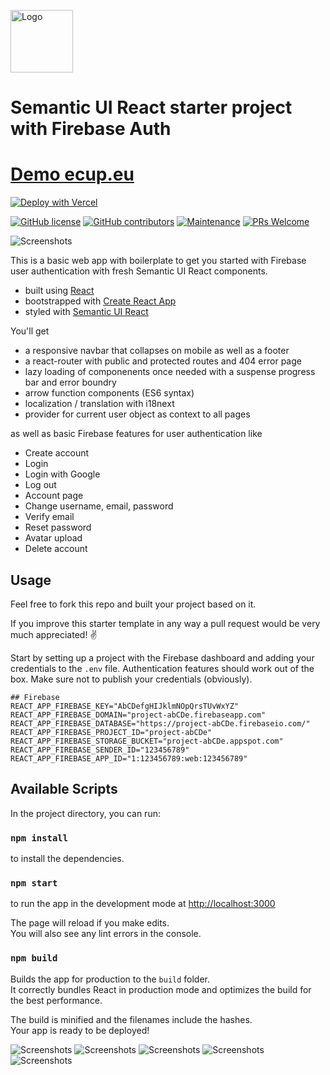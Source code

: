 
<a href="https://ecup.eu"><img alt="Logo" src="https://semantic-ui.com/images/logo.png" width="100" /></a>

# Semantic UI React starter project with Firebase Auth

# [Demo ecup.eu](https://ecup.eu)

[![Deploy with Vercel](https://vercel.com/button)](https://vercel.com/import/git?s=https%3A%2F%2Fgithub.com%2Fjohoop%2Fsemantic-ui-react-firebase-starter&c=1)

[![GitHub license](https://img.shields.io/github/license/Naereen/StrapDown.js.svg)](https://github.com/JoHoop/semantic-ui-react-firebase-starter/blob/master/LICENSE)
[![GitHub contributors](https://img.shields.io/github/contributors/JoHoop/semantic-ui-react-firebase-starter.svg)](https://github.com/JoHoop/semantic-ui-react-firebase-starter/graphs/contributors/)
[![Maintenance](https://img.shields.io/badge/Maintained%3F-yes-green.svg)](https://github.com/JoHoop/semantic-ui-react-firebase-starter/graphs/commit-activity)
[![PRs Welcome](https://img.shields.io/badge/PRs-welcome-brightgreen.svg?style=flat)](http://makeapullrequest.com)

![Screenshots](/demo-screenshots/signin-demo.png)

This is a basic web app with boilerplate to get you started with Firebase user authentication with fresh Semantic UI React components.

-   built using [React](https://reactjs.org/)
-   bootstrapped with [Create React App](https://github.com/facebook/create-react-app)
-   styled with [Semantic UI React](https://react.semantic-ui.com/)

You'll get

-   a responsive navbar that collapses on mobile as well as a footer
-   a react-router with public and protected routes and 404 error page
-   lazy loading of componenents once needed with a suspense progress bar and error boundry
-   arrow function components (ES6 syntax)
-   localization / translation with i18next
-   provider for current user object as context to all pages

as well as basic Firebase features for user authentication like

-   Create account
-   Login
-   Login with Google
-   Log out
-   Account page
-   Change username, email, password
-   Verify email
-   Reset password
-   Avatar upload
-   Delete account

## Usage

Feel free to fork this repo and built your project based on it.

If you improve this starter template in any way a pull request would be very much appreciated! ✌️

Start by setting up a project with the Firebase dashboard and adding your credentials to the `.env` file.
Authentication features should work out of the box.
Make sure not to publish your credentials (obviously).

```
## Firebase
REACT_APP_FIREBASE_KEY="AbCDefgHIJklmNOpQrsTUvWxYZ"
REACT_APP_FIREBASE_DOMAIN="project-abCDe.firebaseapp.com"
REACT_APP_FIREBASE_DATABASE="https://project-abCDe.firebaseio.com/"
REACT_APP_FIREBASE_PROJECT_ID="project-abCDe"
REACT_APP_FIREBASE_STORAGE_BUCKET="project-abCDe.appspot.com"
REACT_APP_FIREBASE_SENDER_ID="123456789"
REACT_APP_FIREBASE_APP_ID="1:123456789:web:123456789"
```

## Available Scripts

In the project directory, you can run:

### `npm install`

to install the dependencies.

### `npm start`

to run the app in the development mode at [http://localhost:3000](http://localhost:3000)<br />

The page will reload if you make edits.<br />
You will also see any lint errors in the console.

### `npm build`

Builds the app for production to the `build` folder.<br />
It correctly bundles React in production mode and optimizes the build for the best performance.

The build is minified and the filenames include the hashes.<br />
Your app is ready to be deployed!

![Screenshots](/demo-screenshots/account-demo.png)
![Screenshots](/demo-screenshots/signin-demo.png)
![Screenshots](/demo-screenshots/signup-demo.png)
![Screenshots](/demo-screenshots/reset-demo.png)
![Screenshots](/demo-screenshots/landing-demo.png)
